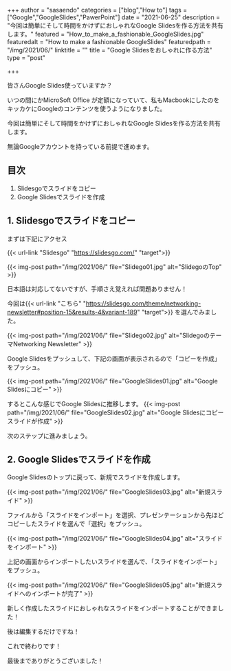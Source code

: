 +++
author = "sasaendo"
categories = ["blog","How to"]
tags = ["Google","GoogleSlides","PawerPoint"]
date = "2021-06-25"
description = "今回は簡単にそして時間をかけずにおしゃれなGoogle Slidesを作る方法を共有します。"
featured = "How_to_make_a_fashionable_GoogleSlides.jpg"
featuredalt = "How to make a fashionable GoogleSlides"
featuredpath = "/img/2021/06/"
linktitle = ""
title = "Google Slidesをおしゃれに作る方法"
type = "post"

+++

皆さんGoogle Slides使っていますか？

いつの間にかMicroSoft Office が定額になっていて、私もMacbookにしたのをキッカケにGoogleのコンテンツを使うようになりました。

今回は簡単にそして時間をかけずにおしゃれなGoogle Slidesを作る方法を共有します。

無論Googleアカウントを持っている前提で進めます。

## 目次
1. Slidesgoでスライドをコピー
2. Google Slidesでスライドを作成

## 1. Slidesgoでスライドをコピー

まずは下記にアクセス

{{< url-link "Slidesgo" "https://slidesgo.com/" "target">}} 

{{< img-post path="/img/2021/06/" file="Slidego01.jpg" alt="SlidegoのTop" >}}

日本語は対応してないですが、手順さえ覚えれば問題ありません！

今回は{{< url-link "こちら" "https://slidesgo.com/theme/networking-newsletter#position-15&results-4&variant-189" "target">}} 
を選んでみました。

{{< img-post path="/img/2021/06/" file="Slidego02.jpg" alt="SlidegoのテーマNetworking Newsletter" >}}

Google Slidesをプッシュして、下記の画面が表示されるので「コピーを作成」をプッシュ。

{{< img-post path="/img/2021/06/" file="GoogleSlides01.jpg" alt="Google Slidesにコピー" >}}

するとこんな感じでGoogle Slidesに推移します。
{{< img-post path="/img/2021/06/" file="GoogleSlides02.jpg" alt="Google Slidesにコピースライドが作成" >}}

次のステップに進みましょう。

## 2. Google Slidesでスライドを作成

Google Slidesのトップに戻って、新規でスライドを作成します。

{{< img-post path="/img/2021/06/" file="GoogleSlides03.jpg" alt="新規スライド" >}}

ファイルから「スライドをインポート」を選択、プレゼンテーションから先ほどコピーしたスライドを選んで「選択」をプッシュ。

{{< img-post path="/img/2021/06/" file="GoogleSlides04.jpg" alt="スライドをインポート" >}}

上記の画面からインポートしたいスライドを選んで、「スライドをインポート」をプッシュ。

{{< img-post path="/img/2021/06/" file="GoogleSlides05.jpg" alt="新規スライドへのインポートが完了" >}}

新しく作成したスライドにおしゃれなスライドをインポートすることができました！

後は編集するだけですね！

これで終わりです！

最後までありがとうございました！


